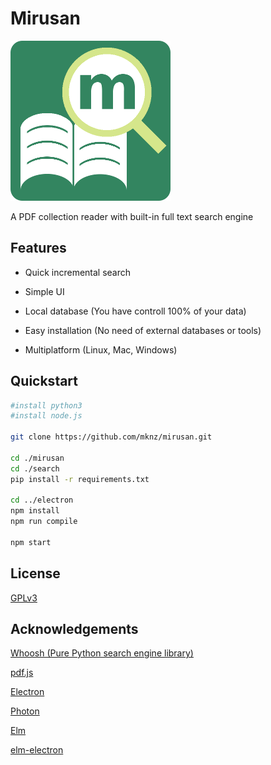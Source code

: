 # Mirusan
![mirusan_logo.png](images/mirusan_logo.png)

A PDF collection reader with built-in full text search engine

## Features

- Quick incremental search

- Simple UI

- Local database (You have controll 100% of your data)

- Easy installation (No need of external databases or tools)

- Multiplatform (Linux, Mac, Windows)

## Quickstart

```sh
#install python3
#install node.js

git clone https://github.com/mknz/mirusan.git

cd ./mirusan
cd ./search
pip install -r requirements.txt

cd ../electron
npm install
npm run compile

npm start
```

## License

[GPLv3](https://www.gnu.org/licenses/gpl-3.0.en.html)

## Acknowledgements
[Whoosh (Pure Python search engine library)](http://whoosh.readthedocs.io/en/latest/)

[pdf.js](https://github.com/mozilla/pdf.js)

[Electron](http://electron.atom.io/)

[Photon](http://photonkit.com/)

[Elm](http://elm-lang.org/)

[elm-electron](https://github.com/elm-electron/electron/tree/master/examples/ipcRenderer)
